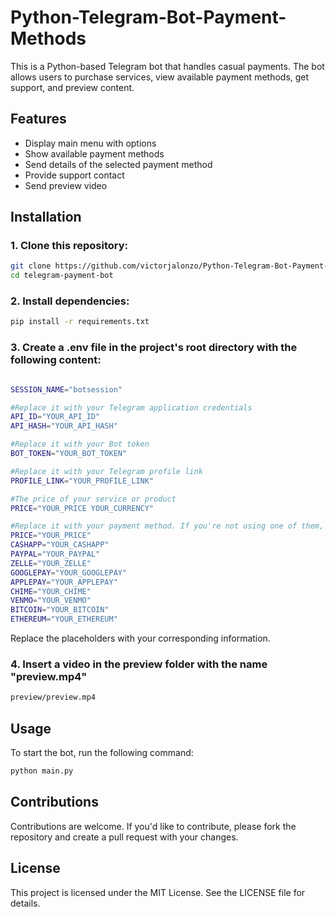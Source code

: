 # Python-Telegram-Bot-Payment-Methods

This is a Python-based Telegram bot that handles casual payments. The bot allows users to purchase services, view available payment methods, get support, and preview content.

## Features

* Display main menu with options
* Show available payment methods
* Send details of the selected payment method
* Provide support contact
* Send preview video

## Installation

### 1. Clone this repository:

```bash
git clone https://github.com/victorjalonzo/Python-Telegram-Bot-Payment-Methods.git
cd telegram-payment-bot
```

### 2. Install dependencies:

```bash
pip install -r requirements.txt
```

### 3. Create a .env file in the project's root directory with the following content:

```bash

SESSION_NAME="botsession"

#Replace it with your Telegram application credentials
API_ID="YOUR_API_ID"
API_HASH="YOUR_API_HASH"

#Replace it with your Bot token
BOT_TOKEN="YOUR_BOT_TOKEN"

#Replace it with your Telegram profile link
PROFILE_LINK="YOUR_PROFILE_LINK"

#The price of your service or product
PRICE="YOUR_PRICE YOUR_CURRENCY"

#Replace it with your payment method. If you're not using one of them, remove it. 
PRICE="YOUR_PRICE"
CASHAPP="YOUR_CASHAPP"
PAYPAL="YOUR_PAYPAL"
ZELLE="YOUR_ZELLE"
GOOGLEPAY="YOUR_GOOGLEPAY"
APPLEPAY="YOUR_APPLEPAY"
CHIME="YOUR_CHIME"
VENMO="YOUR_VENMO"
BITCOIN="YOUR_BITCOIN"
ETHEREUM="YOUR_ETHEREUM"
```
Replace the placeholders with your corresponding information.

### 4. Insert a video in the preview folder with the name "preview.mp4"
```bash
preview/preview.mp4
```

## Usage

To start the bot, run the following command:
```bash
python main.py
```

## Contributions

Contributions are welcome. If you'd like to contribute, please fork the repository and create a pull request with your changes.

## License

This project is licensed under the MIT License. See the LICENSE file for details.

